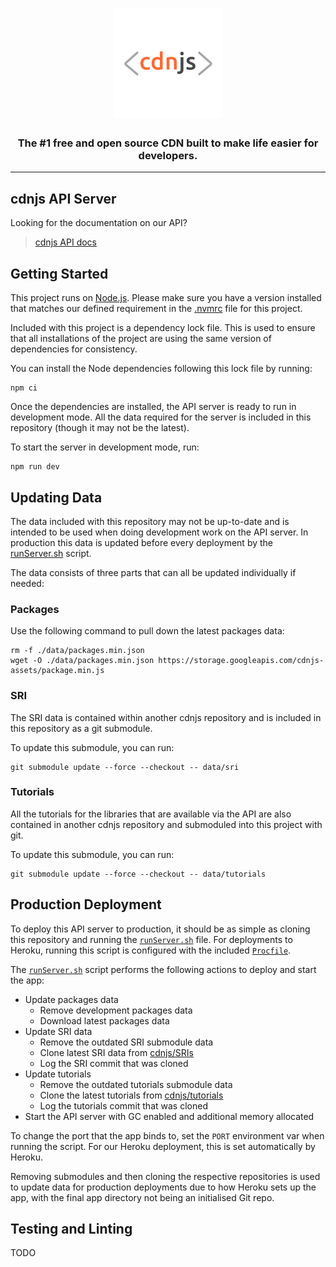 <h1 align="center">
    <a href="https://cdnjs.com"><img src="https://raw.githubusercontent.com/cdnjs/brand/master/logo/standard/dark-512.png" width="175px" alt="< cdnjs >"></a>
</h1>

<h3 align="center">The #1 free and open source CDN built to make life easier for developers.</h3>

---

## cdnjs API Server

Looking for the documentation on our API?

> [cdnjs API docs](https://cdnjs.com/api)

## Getting Started

This project runs on [Node.js](https://nodejs.org). Please make sure you have a version installed
that matches our defined requirement in the [.nvmrc](.nvmrc) file for this project.

Included with this project is a dependency lock file. This is used to ensure that all installations
of the project are using the same version of dependencies for consistency.

You can install the Node dependencies following this lock file by running:

```shell script
npm ci
```

Once the dependencies are installed, the API server is ready to run in development mode. All the
data required for the server is included in this repository (though it may not be the latest).

To start the server in development mode, run:

```shell script
npm run dev
```

## Updating Data

The data included with this repository may not be up-to-date and is intended to be used when doing
development work on the API server. In production this data is updated before every deployment by
the [runServer.sh](runServer.sh) script.

The data consists of three parts that can all be updated individually if needed:

### Packages

Use the following command to pull down the latest packages data:

```shell script
rm -f ./data/packages.min.json
wget -O ./data/packages.min.json https://storage.googleapis.com/cdnjs-assets/package.min.js
```

### SRI

The SRI data is contained within another cdnjs repository and is included in this repository as a
git submodule.

To update this submodule, you can run:

```shell script
git submodule update --force --checkout -- data/sri
```

### Tutorials

All the tutorials for the libraries that are available via the API are also contained in another
cdnjs repository and submoduled into this project with git.

To update this submodule, you can run:

```shell script
git submodule update --force --checkout -- data/tutorials
```

## Production Deployment

To deploy this API server to production, it should be as simple as cloning this repository and
running the [`runServer.sh`](runServer.sh) file. For deployments to Heroku, running this script is
configured with the included [`Procfile`](Procfile).

The [`runServer.sh`](runServer.sh) script performs the following actions to deploy and start the app:

- Update packages data
    - Remove development packages data
    - Download latest packages data
- Update SRI data
    - Remove the outdated SRI submodule data
    - Clone latest SRI data from [cdnjs/SRIs](https://github.com/cdnjs/SRIs)
    - Log the SRI commit that was cloned
- Update tutorials
    - Remove the outdated tutorials submodule data
    - Clone the latest tutorials from [cdnjs/tutorials](https://github.com/cdnjs/tutorials)
    - Log the tutorials commit that was cloned
- Start the API server with GC enabled and additional memory allocated

To change the port that the app binds to, set the `PORT` environment var when running the script.
For our Heroku deployment, this is set automatically by Heroku.

Removing submodules and then cloning the respective repositories is used to update data for
production deployments due to how Heroku sets up the app, with the final app directory not being an
initialised Git repo.

## Testing and Linting

TODO
